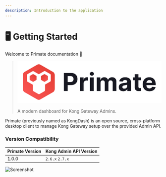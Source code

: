 ```yaml
---
description: Introduction to the application
---
```


# 🖥 Getting Started

Welcome to Primate documentation :wave:

> <img src=".gitbook/assets/logo-banner.png" alt="" data-size="original">
>
> A modern dashboard for Kong Gateway Admins.

Primate (previously named as KongDash) is an open source, cross-platform desktop client to manage Kong Gateway setup over the provided Admin API.

### Version Compatibility

| Primate Version | Kong Admin API Version |
| --------------- | ---------------------- |
| 1.0.0           | `2.6.x` `2.7.x`        |



![Screenshot](https://www.getprimate.xyz/image/ft-dashboard-dark.png)
